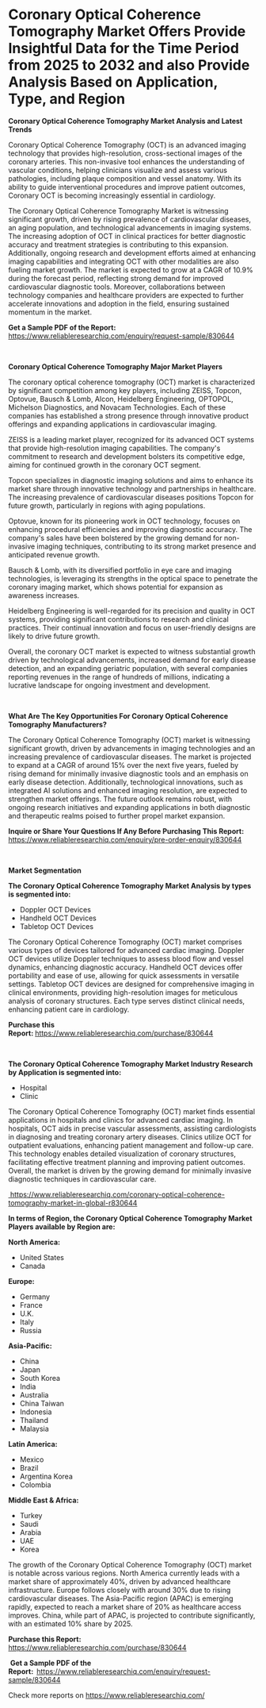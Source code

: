 <p><h1>Coronary Optical Coherence Tomography Market Offers Provide Insightful Data for the Time Period from 2025 to 2032 and also Provide Analysis Based on Application, Type, and Region</h1></p><p><strong>Coronary Optical Coherence Tomography Market Analysis and Latest Trends</strong></p>
<p><p>Coronary Optical Coherence Tomography (OCT) is an advanced imaging technology that provides high-resolution, cross-sectional images of the coronary arteries. This non-invasive tool enhances the understanding of vascular conditions, helping clinicians visualize and assess various pathologies, including plaque composition and vessel anatomy. With its ability to guide interventional procedures and improve patient outcomes, Coronary OCT is becoming increasingly essential in cardiology.</p><p>The Coronary Optical Coherence Tomography Market is witnessing significant growth, driven by rising prevalence of cardiovascular diseases, an aging population, and technological advancements in imaging systems. The increasing adoption of OCT in clinical practices for better diagnostic accuracy and treatment strategies is contributing to this expansion. Additionally, ongoing research and development efforts aimed at enhancing imaging capabilities and integrating OCT with other modalities are also fueling market growth. The market is expected to grow at a CAGR of 10.9% during the forecast period, reflecting strong demand for improved cardiovascular diagnostic tools. Moreover, collaborations between technology companies and healthcare providers are expected to further accelerate innovations and adoption in the field, ensuring sustained momentum in the market.</p></p>
<p><strong>Get a Sample PDF of the Report:&nbsp;</strong> <a href="https://www.reliableresearchiq.com/enquiry/request-sample/830644?utm_campaign=2732&utm_medium=2&utm_source=Github&utm_content=ia&utm_term=03032025&utm_id=coronary-optical-coherence-tomography">https://www.reliableresearchiq.com/enquiry/request-sample/830644</a></p>
<p>&nbsp;</p>
<p><strong>Coronary Optical Coherence Tomography Major Market Players</strong></p>
<p><p>The coronary optical coherence tomography (OCT) market is characterized by significant competition among key players, including ZEISS, Topcon, Optovue, Bausch & Lomb, Alcon, Heidelberg Engineering, OPTOPOL, Michelson Diagnostics, and Novacam Technologies. Each of these companies has established a strong presence through innovative product offerings and expanding applications in cardiovascular imaging.</p><p>ZEISS is a leading market player, recognized for its advanced OCT systems that provide high-resolution imaging capabilities. The company's commitment to research and development bolsters its competitive edge, aiming for continued growth in the coronary OCT segment.</p><p>Topcon specializes in diagnostic imaging solutions and aims to enhance its market share through innovative technology and partnerships in healthcare. The increasing prevalence of cardiovascular diseases positions Topcon for future growth, particularly in regions with aging populations.</p><p>Optovue, known for its pioneering work in OCT technology, focuses on enhancing procedural efficiencies and improving diagnostic accuracy. The company's sales have been bolstered by the growing demand for non-invasive imaging techniques, contributing to its strong market presence and anticipated revenue growth.</p><p>Bausch & Lomb, with its diversified portfolio in eye care and imaging technologies, is leveraging its strengths in the optical space to penetrate the coronary imaging market, which shows potential for expansion as awareness increases. </p><p>Heidelberg Engineering is well-regarded for its precision and quality in OCT systems, providing significant contributions to research and clinical practices. Their continual innovation and focus on user-friendly designs are likely to drive future growth.</p><p>Overall, the coronary OCT market is expected to witness substantial growth driven by technological advancements, increased demand for early disease detection, and an expanding geriatric population, with several companies reporting revenues in the range of hundreds of millions, indicating a lucrative landscape for ongoing investment and development.</p></p>
<p>&nbsp;</p>
<p><strong>What Are The Key Opportunities For Coronary Optical Coherence Tomography Manufacturers?</strong></p>
<p><p>The Coronary Optical Coherence Tomography (OCT) market is witnessing significant growth, driven by advancements in imaging technologies and an increasing prevalence of cardiovascular diseases. The market is projected to expand at a CAGR of around 15% over the next five years, fueled by rising demand for minimally invasive diagnostic tools and an emphasis on early disease detection. Additionally, technological innovations, such as integrated AI solutions and enhanced imaging resolution, are expected to strengthen market offerings. The future outlook remains robust, with ongoing research initiatives and expanding applications in both diagnostic and therapeutic realms poised to further propel market expansion.</p></p>
<p><strong>Inquire or Share Your Questions If Any Before Purchasing This Report:</strong> <a href="https://www.reliableresearchiq.com/enquiry/pre-order-enquiry/830644?utm_campaign=2732&utm_medium=2&utm_source=Github&utm_content=ia&utm_term=03032025&utm_id=coronary-optical-coherence-tomography">https://www.reliableresearchiq.com/enquiry/pre-order-enquiry/830644</a></p>
<p>&nbsp;</p>
<p><strong>Market Segmentation</strong></p>
<p><strong>The Coronary Optical Coherence Tomography Market Analysis by types is segmented into:</strong></p>
<p><ul><li>Doppler OCT Devices</li><li>Handheld OCT Devices</li><li>Tabletop OCT Devices</li></ul></p>
<p><p>The Coronary Optical Coherence Tomography (OCT) market comprises various types of devices tailored for advanced cardiac imaging. Doppler OCT devices utilize Doppler techniques to assess blood flow and vessel dynamics, enhancing diagnostic accuracy. Handheld OCT devices offer portability and ease of use, allowing for quick assessments in versatile settings. Tabletop OCT devices are designed for comprehensive imaging in clinical environments, providing high-resolution images for meticulous analysis of coronary structures. Each type serves distinct clinical needs, enhancing patient care in cardiology.</p></p>
<p><strong>Purchase this Report:&nbsp;</strong><a href="https://www.reliableresearchiq.com/purchase/830644?utm_campaign=2732&utm_medium=2&utm_source=Github&utm_content=ia&utm_term=03032025&utm_id=coronary-optical-coherence-tomography">https://www.reliableresearchiq.com/purchase/830644</a></p>
<p>&nbsp;</p>
<p><strong>The Coronary Optical Coherence Tomography Market Industry Research by Application is segmented into:</strong></p>
<p><ul><li>Hospital</li><li>Clinic</li></ul></p>
<p><p>The Coronary Optical Coherence Tomography (OCT) market finds essential applications in hospitals and clinics for advanced cardiac imaging. In hospitals, OCT aids in precise vascular assessments, assisting cardiologists in diagnosing and treating coronary artery diseases. Clinics utilize OCT for outpatient evaluations, enhancing patient management and follow-up care. This technology enables detailed visualization of coronary structures, facilitating effective treatment planning and improving patient outcomes. Overall, the market is driven by the growing demand for minimally invasive diagnostic techniques in cardiovascular care.</p></p>
<p><a href="https://www.reliableresearchiq.com/coronary-optical-coherence-tomography-market-in-global-r830644?utm_campaign=2732&utm_medium=2&utm_source=Github&utm_content=ia&utm_term=03032025&utm_id=coronary-optical-coherence-tomography">&nbsp;https://www.reliableresearchiq.com/coronary-optical-coherence-tomography-market-in-global-r830644</a></p>
<p><strong>In terms of Region, the Coronary Optical Coherence Tomography Market Players available by Region are:</strong></p>
<p>
    <p> <strong> North America: </strong>
        <ul>
            <li>United States</li>
            <li>Canada</li>
        </ul>
        </p> 
    <p> <strong> Europe: </strong>
        <ul>
            <li>Germany</li>
            <li>France</li>
            <li>U.K.</li>
            <li>Italy</li>
            <li>Russia</li>
        </ul>
        </p> 
    <p> <strong> Asia-Pacific: </strong>
        <ul>
            <li>China</li>
            <li>Japan</li>
            <li>South Korea</li>
            <li>India</li>
            <li>Australia</li>
            <li>China Taiwan</li>
            <li>Indonesia</li>
            <li>Thailand</li>
            <li>Malaysia</li>
        </ul>
        </p> 
    <p> <strong> Latin America: </strong>
        <ul>
            <li>Mexico</li>
            <li>Brazil</li>
            <li>Argentina Korea</li>
            <li>Colombia</li>
        </ul>
        </p> 
    <p> <strong> Middle East & Africa: </strong>
        <ul>
            <li>Turkey</li>
            <li>Saudi</li>
            <li>Arabia</li>
            <li>UAE</li>
            <li>Korea</li>
        </ul>
    </p>
    </p>
<p><p>The growth of the Coronary Optical Coherence Tomography (OCT) market is notable across various regions. North America currently leads with a market share of approximately 40%, driven by advanced healthcare infrastructure. Europe follows closely with around 30% due to rising cardiovascular diseases. The Asia-Pacific region (APAC) is emerging rapidly, expected to reach a market share of 20% as healthcare access improves. China, while part of APAC, is projected to contribute significantly, with an estimated 10% share by 2025.</p></p>
<p><strong>Purchase this Report: </strong><a href="https://www.reliableresearchiq.com/purchase/830644?utm_campaign=2732&utm_medium=2&utm_source=Github&utm_content=ia&utm_term=03032025&utm_id=coronary-optical-coherence-tomography">https://www.reliableresearchiq.com/purchase/830644</a></p>
<p>&nbsp;<strong>Get a Sample PDF of the Report:&nbsp;&nbsp;</strong><a href="https://www.reliableresearchiq.com/enquiry/request-sample/830644?utm_campaign=2732&utm_medium=2&utm_source=Github&utm_content=ia&utm_term=03032025&utm_id=coronary-optical-coherence-tomography">https://www.reliableresearchiq.com/enquiry/request-sample/830644</a></p>
<p><strong></strong></p>
<p>Check more reports on <a href="https://www.reliableresearchiq.com/?utm_campaign=2732&utm_medium=2&utm_source=Github&utm_content=ia&utm_term=03032025&utm_id=coronary-optical-coherence-tomography">https://www.reliableresearchiq.com/</a></p>
